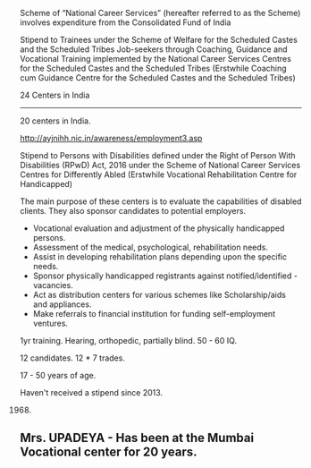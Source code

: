 Scheme of “National Career Services” (hereafter referred to as the Scheme) involves expenditure from the Consolidated Fund of India

Stipend to Trainees under the Scheme of Welfare for the Scheduled Castes and
the Scheduled Tribes Job-seekers through Coaching, Guidance and Vocational Training implemented by the National Career Services Centres for the Scheduled Castes and the Scheduled Tribes (Erstwhile Coaching cum Guidance Centre for the Scheduled Castes and the Scheduled Tribes)

24 Centers in India



----------------
20 centers in India. 

http://ayjnihh.nic.in/awareness/employment3.asp

Stipend to Persons with Disabilities defined under the Right of Person With
Disabilities (RPwD) Act, 2016 under the Scheme of National Career Services Centres for Differently Abled (Erstwhile Vocational Rehabilitation Centre for Handicapped)

The main purpose of these centers is to evaluate the capabilities of disabled clients. They also sponsor candidates to potential employers.

- Vocational evaluation and adjustment of the physically handicapped persons.
- Assessment of the medical, psychological, rehabilitation needs.
- Assist in developing rehabilitation plans depending upon the specific needs.
- Sponsor physically handicapped registrants against notified/identified - vacancies.
- Act as distribution centers for various schemes like Scholarship/aids and appliances.
- Make referrals to financial institution for funding self-employment ventures.

1yr training. Hearing, orthopedic, partially blind. 50 - 60 IQ.

12 candidates. 12 * 7 trades.

17 - 50 years of age.

Haven't received a stipend since 2013.

1968. 

Mrs. UPADEYA - Has been at the Mumbai Vocational center for 20 years.
-------------




